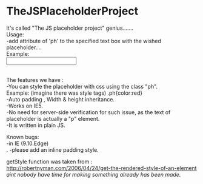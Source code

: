# TheJSPlaceholderProject
It's called "The JS placeholder project" genius.......<br />
Usage:<br />
  -add attribute of 'ph' to the specified text box with the wished placeholder....<br />
Example:<br />
  <input type="text" ph="First name." /><br /><br />


The features we have :<br />
  -You can style the placeholder with css using the class "ph".<br />
    Example: (imagine there was style tags) .ph{color:red}<br />
  -Auto padding , Width & height inheritance.<br />
  -Works on IE5.<br />
  -No need for server-side verification for such issue, as the text of placeholder is actually a "p" element.<br />
  -It is written in plain JS.<br />
  
Known bugs:<br />
  -in IE (9.10.Edge)<br />.
  -please add an inline padding style.<br />
  
getStyle function was taken from : http://robertnyman.com/2006/04/24/get-the-rendered-style-of-an-element<br />
*aint  nobody have time for making something already has been made.*<br />
